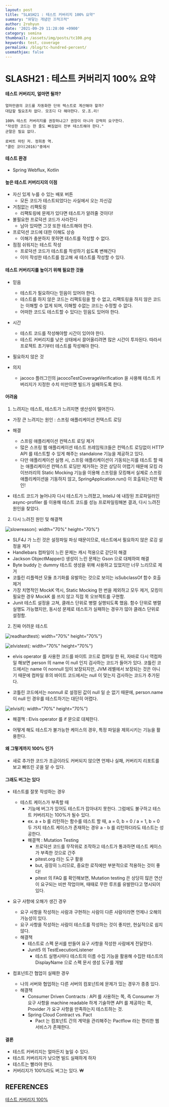 ```yaml
---
layout: post
title: "SLASH21 : 테스트 커버리지 100% 요약"
summary: "와닿는 개념만 끄적끄적"
author: 2rohyun
date: '2021-09-29 11:28:00 +0900'
category: semina
thumbnail: /assets/img/posts/tc100.png
keywords: test, coverage
permalink: /blog/tc-hundred-percent/
usemathjax: false
---
```


# SLASH21 : 테스트 커버리지 100% 요약

#### 테스트 커버리지, 얼마면 될까?

```
얼마만큼의 코드를 자동화한 단위 텍스트로 계산해야 할까?
대답할 필요조차 없다. 모조디 다 해야한다. 모.조.리!

100% 테스트 커버리지를 권장하냐고? 권장이 아니라 강력히 요구한다.
"작성한 코드는 한 줄도 빠짐없이 전부 테스트해야 한다."
군말은 필요 없다.

로버트 마틴 저. 정희종 역.
"클린 코더(2016)"중에서
```

#### 테스트 환경

- Spring Webflux, Kotlin

#### 높은 테스트 커버리지의 이점

- 자신 있게 누를 수 있는 배포 버튼
  - 모든 코드가 테스트되었다는 사실에서 오는 자신감
- 거침없는 리팩토링
  - 리팩토링에 문제가 있다면 테스트가 알려줄 것이다!
- 불필요한 프로덕션 코드가 사라진다
  - 남아 있따면 그것 또한 테스트해야 한다.
- 프로덕션 코드에 대한 이해도 상승
  - 이해가 충분하지 못하면 테스트를 작성할 수 없다.
- 점점 쉬워지는 테스트 작성
  - 프로덕션 코드가 테스트를 작성하기 쉽도록 변해간다
  - 이미 작성한 테스트를 참고해 새 테스트를 작성할 수 있다.

#### 테스트 커버리지를 높이기 위해 필요한 것들

- 믿음 
  - 테스트가 필요하다는 믿음이 있어야 한다. 
  - 테스트를 하지 않은 코드는 리팩토링을 할 수 없고, 리팩토링을 하지 않은 코드는 이해할 수 없게 되며, 이해할 수없는 코드는 수정할 수 없다.
  - 어떠한 코드도 테스트할 수 있다는 믿음도 있어야 한다.
- 시간
  - 테스트 코드를 작성해야할 시간이 있어야 한다.
  - 테스트 커버리지를 낮은 상태에서 끌어올리려면 많은 시간이 투자된다. 따라서 프로젝트 초기부터 테스트를 작성해야 한다.

- 필요하지 않은 것
- 의지
  - jacoco 플러그인의 jacocoTestCoverageVerification 을 사용해 테스트 커버리지가 지정한 수치 미만이면 빌드가 실패하도록 한다.

#### 어려움

1. 느려지는 테스트, 테스트가 느려지면 생산성이 떨어진다.
  - 가장 큰 느려지는 원인 : 스프링 애플리케이션 컨텍스트 로딩
  - 해결
    - 스프링 애플리케이션 컨텍스트 로딩 제거
    - 많은 스프링 웹 애플리케이션 테스트 프레임워크들은 컨텍스트 로딩없이 HTTP API 를 테스트할 수 있게 해주는 standalone 기능을 제공하고 있다.
    - 다만 애플리케이션 실행 시, 스프링 애플리케이션이 기동되는지를 테스트 할 때는 애플리케이션 컨텍스트 로딩만 제거하는 것은 상당히 어렵기 때문에 모킹 라이브러리의 Static Mocking 기능을 이용해 스프링을 모킹해서 실제로 스프링 애플리케이션을 기동하지 않고, SpringApplication.run() 이 호출되는지만 확인!

- 테스트 코드가 늘어나자 다시 테스트가 느려졌고, InteliJ 에 내장된 프로파일러인 async-profiler 를 이용해 테스트 코드를 성능 프로파일링해본 결과, 다시 느려진 원인을 찾았다.

2. 다시 느려진 원인 및 해결책

![slowreason](/assets/img/posts/slowreason.png){: width="70%" height="70%"}

- SLF4J 가 느린 것은 설정파일 파싱 때문이므로, 테스트에서 필요하지 않은 로깅 설정을 제거
- Handlebars 컴파일이 느린 문제는 캐시 적용으로 갇단히 해결
- Jackson ObjectMapper() 생성이 느린 문제는 Gson 으로 대체하여 해결
- Byte buddy 는 dummy 테스트 생성을 위해 사용하고 있었지만 너무 느리므로 제거
- 코틀린 리플렉션 모듈 초기화를 유발하는 것으로 보이는 isSubclassOf 함수 호출 제거
- 가장 치명적인 MockK 역시, Static Mocking 한 번을 제외하고 모두 제거, 모킹이 필요한 경우 MockK 를 쓰지 않고 직접 목 오브젝트를 구현함.
- Junit 테스트 설정을 고쳐, 클래스 단위로 병렬 실행되도록 했음. 함수 단위로 병렬 실행도 가능했지만, 동시성 문제로 테스트가 실패하는 경우가 많아 클래스 단위로 설정함.

2. 진짜 어려운 테스트

![readhardtest](/assets/img/posts/readhardtest.png){: width="70%" height="70%"}

![elvistest](/assets/img/posts/elvistest.png){: width="70%" height="70%"}

- elvis operator 를 사용한 코드를 바이트 코드로 컴파일 한 뒤, 자바로 다시 역컴파일 해보면 person 의 name 이 null 인지 검사하는 코드가 들어가 있다. 코틀린 코드에서는 name 이 nonnull 임이 보장되지만, JVM 레벨에서 보장되는 것은 아니기 때문에 컴파일 후의 바이트 코드에서는 null 이 맞는지 검사하는 코드가 추가된다.

- 코틀린 코드에서는 nonnull 로 설정된 값이 null 일 순 없기 때문에, person.name 이 null 인 경우를 테스트하기는 대단히 어렵다. 

![elvisif](/assets/img/posts/elvisif.png){: width="70%" height="70%"}

- 해결책 : Elvis operator 를 if 문으로 대체한다.

- 어떻게 해도 테스트가 불가능한 케이스의 경우, 특정 파일을 제외시키는 기능을 활용한다.

#### 왜 그렇게까지 100% 인가

- 새로 추가한 코드가 조금이라도 커버되지 않으면 언제나 실패, 커버리지 리포트를 보고 빠뜨린 곳을 알 수 있다.

#### 그래도 버그는 있다

- 테스트를 잘못 작성하는 경우
  - 테스트 케이스가 부족할 때
    - 기능에 버그가 있어도 테스트가 잡아내지 못한다. 그럼에도 불구하고 테스트 커버리지는 100%가 될수 있다.
    - ex. a + b 를 리턴하는 함수를 테스트 할 때, a = 0, b = 0 / a = 1, b = 0  두 가지 테스트 케이스가 존재하는 경우 a - b 를 리턴하더라도 테스트는 성공한다.
    - 해결책 : Mutation Testing
      - 프로덕션 코드를 무작위로 조작하고 테스트가 통과하면 테스트 케이스가 부족한 것으로 간주
      - pitest.org 라는 도구 활용
      - but, 굉장히 느리므로, 중요한 로직에만 부분적으로 적용하는 것이 좋다!
      - pitest 의 FAQ 를 확인해보면, Mutation testing 은 상당히 많은 연산이 요구되는 비싼 작업이며, 때때로 무한 루프를 유발한다고 명시되어 있다.

- 요구 사항에 오해가 생긴 경우
  - 요구 사항을 작성하는 사람과 구현하는 사람이 다른 사람이라면 언제나 오해의 가능성이 있다.
  - 요구 사항을 작성하는 사람이 테스트를 작성하는 것이 좋지만, 현실적으로 쉽지 않다.
  - 해결책
    - 테스트로 스펙 문서를 만들어 요구 사항을 작성한 사람에게 전달한다.
    - Junit5 의 TestExecutionListener
      - 테스트 실행시마다 테스트의 이름 수집 기능을 활용해 수집한 테스트의 DisplayName 으로 스펙 문서 생성 도구를 개발
       
- 컴포넌트간 협업이 실패한 경우
  - 나의 서버와 협업하는 다른 서버의 컴포넌트에 문제가 있는 경우가 종종 있다.
  - 해결책
    - Consumer Driven Contracts : API 를 사용하는 쪽, 즉 Consumer 가 요구 사항을 machine readable 하게 기술하면 API 를 제공하는 쪽, Provider 가 요구 사항을 만족하는지 테스트하는 것.
    - Spring Cloud Contract vs. Pact
       - Pact 는 컴포넌트 간의 계약을 관리해주는 Pactflow 라는 편리한 웹 서비스가 존재한다.

#### 결론

- 테스트 커버리지는 얼마든지 높일 수 있다.
- 테스트 커버리지가 낮으면 빌드 실패하게 하자
- 테스트는 빨라야 한다.
- 커버리지가 100%라도 버그는 있다.
₩
## REFERENCES
[테스트 커버리지 100%](https://www.youtube.com/watch?v=jdlBu2vFv58)




